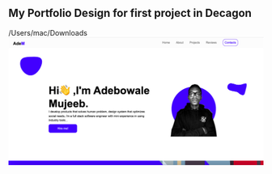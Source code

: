 ## My Portfolio Design for first project in Decagon

/Users/mac/Downloads
![Screenshot](/images/webport.png)